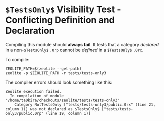 # `$TestsOnly$` Visibility Test - Conflicting Definition and Declaration

Compiling this module should **always fail**. It tests that a category
*declared* in a non-`$TestsOnly$` `.0rp` cannot be *defined* in a `$TestsOnly$`
`.0rx`.

To compile:

```shell
ZEOLITE_PATH=$(zeolite --get-path)
zeolite -p $ZEOLITE_PATH -r tests/tests-only3
```

The compiler errors should look something like this:

```text
Zeolite execution failed.
  In compilation of module "/home/ta0kira/checkouts/zeolite/tests/tests-only3"
    Category NotTestsOnly ["tests/tests-only3/public.0rx" (line 21, column 1)] was not declared as $TestsOnly$ ["tests/tests-only3/public.0rp" (line 19, column 1)]
```
